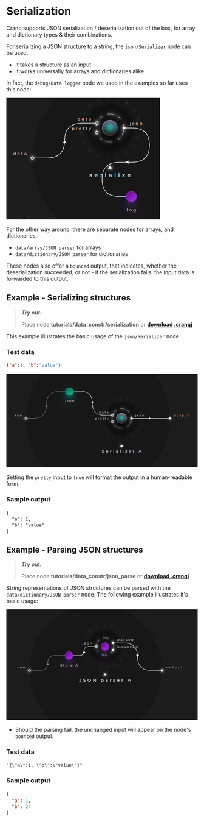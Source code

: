 # Serialization

Cranq supports JSON serialization / deserialization out of the box, for array and dictionary types & their combinations.

For serializing a JSON structure to a string, the ```json/Serializer``` node can be used.
- It takes a structure as an input
- It works universally for arrays and dictionaries alike

In fact, the ```debug/Data logger``` node we used in the examples so far uses this node:

![](images/2021-07-20-14-16-44.png)

For the other way around, there are separate nodes for arrays, and dictionaries.
- ```data/array/JSON parser``` for arrays
- ```data/dictionary/JSON parser``` for dictionaries

These nodes also offer a ```bounced``` output, that indicates, whether the deserialization succeeded, or not - if the serialization fails, the input data is forwarded to this output.

## Example - Serializing structures

> **_Try out:_**
>
> Place node **tutorials/data_constr/serialization** or **[download .cranqj](cranqj/data_constr_serialize.cranqj)** 

This example illustrates the basic usage of the ```json/Serializer``` node.

### Test data

```json
{"a":1, "b":"value"}
```

![](images/2021-07-20-14-18-21.png)

Setting the ```pretty``` input to ```true``` will format the output in a human-readable form.

### Sample output

```string
{
  "a": 1,
  "b": "value"
}
```

## Example - Parsing JSON structures

> **_Try out:_**
>
> Place node **tutorials/data_constr/json_parse** or **[download .cranqj](cranqj/data_constr_json_parse.cranqj)** 

String representations of JSON structures can be parsed with the ```data/dictionary/JSON parser``` node. The following example illustrates it's basic usage:

![](images/2021-08-03-18-34-01.png)

- Should the parsing fail, the unchanged input will appear on the node's ```bounced``` output.


### Test data

```string
"{\"a\":1, \"b\":\"value\"}"
```

### Sample output

```json
{
  "a": 1,
  "b": 24
}
```